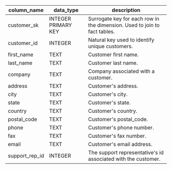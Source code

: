 
| column_name | data_type | description |
| --- | --- | --- |
| customer_sk | INTEGER PRIMARY KEY | Surrogate key for each row in the dimension. Used to join to fact tables. |
| customer_id | INTEGER | Natural key used to identify unique customers. |
| first_name | TEXT | Customer first name. |
| last_name | TEXT | Customer last name. |
| company | TEXT | Company associated with a customer. |
| address | TEXT | Customer's address. |
| city | TEXT | Customer's city. |
| state | TEXT | Customer's state. |
| country | TEXT | Customer's country. |
| postal_code | TEXT | Customer's postal_code. |
| phone | TEXT | Customer's phone number. |
| fax | TEXT | Customer's fax number. |
| email | TEXT | Customer's email address. |
| support_rep_id | INTEGER | The support representative's id associated with the customer. |
